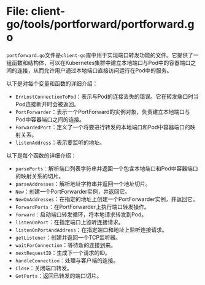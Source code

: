 # File: client-go/tools/portforward/portforward.go

`portforward.go`文件是`client-go`库中用于实现端口转发功能的文件。它提供了一组函数和结构体，可以在Kubernetes集群中建立本地端口与Pod中的容器端口之间的连接，从而允许用户通过本地端口直接访问运行在Pod中的服务。

以下是对每个变量和函数的详细介绍：

- `ErrLostConnectionToPod`：表示与Pod的连接丢失的错误。它在转发端口时当Pod连接断开时会被返回。
- `PortForwarder`：表示一个PortForward的实例对象，负责建立本地端口与Pod中容器端口之间的连接。
- `ForwardedPort`：定义了一个将要进行转发的本地端口和Pod中容器端口的映射关系。
- `listenAddress`：表示要监听的地址。

以下是每个函数的详细介绍：

- `parsePorts`：解析端口列表字符串并返回一个包含本地端口和Pod中容器端口的映射关系的切片。
- `parseAddresses`：解析地址字符串并返回一个地址切片。
- `New`：创建一个PortForwarder实例，并返回它。
- `NewOnAddresses`：在指定的地址上创建一个PortForwarder实例，并返回它。
- `ForwardPorts`：在PortForwarder上执行端口转发操作。
- `forward`：启动端口转发循环，将本地请求转发到Pod。
- `listenOnPort`：在指定端口上监听连接请求。
- `listenOnPortAndAddress`：在指定端口和地址上监听连接请求。
- `getListener`：创建并返回一个TCP监听器。
- `waitForConnection`：等待新的连接到来。
- `nextRequestID`：生成下一个请求的ID。
- `handleConnection`：处理与客户端的连接。
- `Close`：关闭端口转发。
- `GetPorts`：返回已转发的端口切片。

